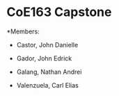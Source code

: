 # CoE163 Capstone

*Members: 

- Castor, John Danielle

- Gador, John Edrick

- Galang, Nathan Andrei

- Valenzuela, Carl Elias

